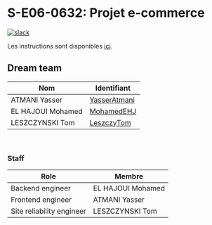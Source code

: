 # S-E06-0632: Projet e-commerce

[![slack](https://img.shields.io/badge/slack-join-yellow.svg?logo=slack)](https://join.slack.com/t/cerim1ecommer-qy81374/shared_invite/zt-1hgh8de7q-v1Mb4g6rwPH6yNzmU7bKNA)

Les instructions sont disponibles [ici](https://github.com/Faylixe/ceri-m1-ecommerce-2022/tree/main/docs).

## Dream team

| Nom                     | Identifiant |
| ------------------------- | ------ |
| ATMANI Yasser          | [YasserAtmani](https://github.com/YasserAtmani) |
| EL HAJOUI Mohamed         | [MohamedEHJ](https://github.com/MohamedEHJ) |
| LESZCZYNSKI Tom | [LeszczyTom](https://github.com/LeszczyTom) |
<br>

### Staff

| Role                      | Membre |
| ------------------------- | ------ |
| Backend engineer          | EL HAJOUI Mohamed |
| Frontend engineer         | ATMANI Yasser |
| Site reliability engineer | LESZCZYNSKI Tom |
